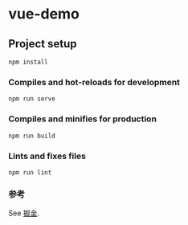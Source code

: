 # vue-demo

## Project setup
```
npm install
```

### Compiles and hot-reloads for development
```
npm run serve
```

### Compiles and minifies for production
```
npm run build
```

### Lints and fixes files
```
npm run lint
```

### 参考
See [掘金](https://juejin.cn/post/6844903982742110216?searchId=20250104185401BE461C4C27577DE6704E).
